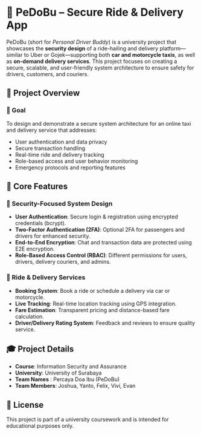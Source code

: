# 🚖 PeDoBu – Secure Ride & Delivery App

PeDoBu (short for *Personal Driver Buddy*) is a university project that showcases the **security design** of a ride-hailing and delivery platform—similar to Uber or Gojek—supporting both **car and motorcycle taxis**, as well as **on-demand delivery services**. This project focuses on creating a secure, scalable, and user-friendly system architecture to ensure safety for drivers, customers, and couriers.

## 📌 Project Overview

### 🎯 Goal
To design and demonstrate a secure system architecture for an online taxi and delivery service that addresses:
- User authentication and data privacy
- Secure transaction handling
- Real-time ride and delivery tracking
- Role-based access and user behavior monitoring
- Emergency protocols and reporting features


## 🧱 Core Features

### 🔐 Security-Focused System Design
- **User Authentication**: Secure login & registration using encrypted credentials (bcrypt).
- **Two-Factor Authentication (2FA)**: Optional 2FA for passengers and drivers for enhanced security.
- **End-to-End Encryption**: Chat and transaction data are protected using E2E encryption.
- **Role-Based Access Control (RBAC)**: Different permissions for users, drivers, delivery couriers, and admins.

### 🛵 Ride & Delivery Services
- **Booking System**: Book a ride or schedule a delivery via car or motorcycle.
- **Live Tracking**: Real-time location tracking using GPS integration.
- **Fare Estimation**: Transparent pricing and distance-based fare calculation.
- **Driver/Delivery Rating System**: Feedback and reviews to ensure quality service.

## 🎓 Project Details

- **Course**: Information Security and Assurance
- **University**: University of Surabaya
- **Team Names** : Percaya Doa Ibu (PeDoBu)
- **Team Members**: Joshua, Yanto, Felix, Vivi, Evan

## 🧾 License

This project is part of a university coursework and is intended for educational purposes only.
